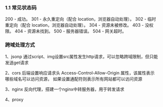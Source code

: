
### 1.1 常见状态码

200 - 成功。
301 - 永久重定向（配合 location，浏览器自动处理）。
302 - 临时重定向（配合 location，浏览器自动处理）。
304 - 资源未被修改。
403 - 没权限。
404 - 资源未找到。
500 - 服务器错误。
504 - 网关超时。


### 跨域处理方式

1、jsonp 通过script、img设置src属性发生http请求，可以忽略跨域限制，但只能发送get请求

2、cors 后端设置响应请求头 Access-Control-Allow-Origin 属性，该属性表示哪些域名可以访问资源，
   如果设置通配符则表示所有网站都可以访问资源

3、nginx 反向代理，搭建一个nginx中转服务器，用于转发请求

4、proxy

